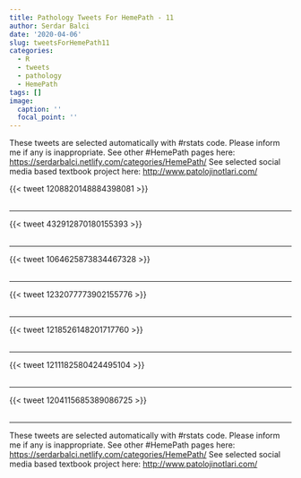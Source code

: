 ```yaml
---
title: Pathology Tweets For HemePath - 11
author: Serdar Balci
date: '2020-04-06'
slug: tweetsForHemePath11
categories:
  - R
  - tweets
  - pathology
  - HemePath
tags: []
image:
  caption: ''
  focal_point: ''
---
```



These tweets are selected automatically with #rstats code. Please inform me if any is inappropriate.
See other #HemePath pages here: https://serdarbalci.netlify.com/categories/HemePath/ 
See selected social media based textbook project here: http://www.patolojinotlari.com/

{{< tweet 1208820148884398081 >}}
<br>
<br>
<hr>
{{< tweet 432912870180155393 >}}
<br>
<br>
<hr>
{{< tweet 1064625873834467328 >}}
<br>
<br>
<hr>
{{< tweet 1232077773902155776 >}}
<br>
<br>
<hr>
{{< tweet 1218526148201717760 >}}
<br>
<br>
<hr>
{{< tweet 1211182580424495104 >}}
<br>
<br>
<hr>
{{< tweet 1204115685389086725 >}}
<br>
<br>
<hr>


These tweets are selected automatically with #rstats code. Please inform me if any is inappropriate.
See other #HemePath pages here: https://serdarbalci.netlify.com/categories/HemePath/ 
See selected social media based textbook project here: http://www.patolojinotlari.com/

